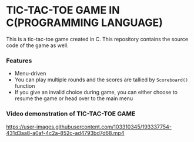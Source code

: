 # TIC-TAC-TOE GAME IN C(PROGRAMMING LANGUAGE)

This is a tic-tac-toe game created in C. This repository contains the source code of the game as well.

### Features

* Menu-driven
* You can play multiple rounds and the scores are tallied by `Scoreboard()` function
* If you give an invalid choice during game, you can either choose to resume the game or head over to the main menu

### Video demonstration of TIC-TAC-TOE GAME

https://user-images.githubusercontent.com/103310345/193337754-431d3aa8-a0af-4c2a-852c-ad4793bd7d68.mp4
